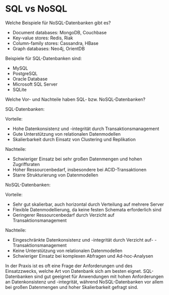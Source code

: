 # SQL vs NoSQL

Welche Beispiele für NoSQL-Datenbanken gibt es?

- Document databases: MongoDB, Couchbase
- Key-value stores: Redis, Riak
- Column-family stores: Cassandra, HBase
- Graph databases: Neo4j, OrientDB

Beispiele für SQL-Datenbanken sind:

- MySQL
- PostgreSQL
- Oracle Database
- Microsoft SQL Server
- SQLite

Welche Vor- und Nachteile haben SQL- bzw. NoSQL-Datenbanken?

SQL-Datenbanken:

Vorteile:
- Hohe Datenkonsistenz und -integrität durch Transaktionsmanagement
- Gute Unterstützung von relationalen Datenmodellen
- Skalierbarkeit durch Einsatz von Clustering und Replikation

Nachteile:
- Schwieriger Einsatz bei sehr großen Datenmengen und hohen Zugriffsraten
- Hoher Ressourcenbedarf, insbesondere bei ACID-Transaktionen
- Starre Strukturierung von Datenmodellen

NoSQL-Datenbanken:

Vorteile:
- Sehr gut skalierbar, auch horizontal durch Verteilung auf mehrere Server
- Flexible Datenmodellierung, da keine festen Schemata erforderlich sind
- Geringerer Ressourcenbedarf durch Verzicht auf Transaktionsmanagement

Nachteile:
- Eingeschränkte Datenkonsistenz und -integrität durch Verzicht auf-  - Transaktionsmanagement
- Keine Unterstützung von relationalen Datenmodellen
- Schwieriger Einsatz bei komplexen Abfragen und Ad-hoc-Analysen

In der Praxis ist es oft eine Frage der Anforderungen und des Einsatzzwecks, welche Art von Datenbank sich am besten eignet. SQL-Datenbanken sind gut geeignet für Anwendungen mit hohen Anforderungen an Datenkonsistenz und -integrität, während NoSQL-Datenbanken vor allem bei großen Datenmengen und hoher Skalierbarkeit gefragt sind.

